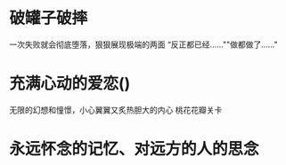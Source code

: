 # 破罐子破摔
一次失败就会彻底堕落，狠狠展现极端的两面
“反正都已经......""做都做了......"
# 充满心动的爱恋()
无限的幻想和憧憬，小心翼翼又炙热胆大的内心
桃花花瓣关卡

# 永远怀念的记忆、对远方的人的思念
